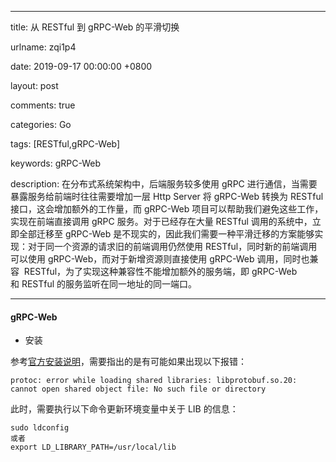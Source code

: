 
---

title: 从 RESTful 到 gRPC-Web 的平滑切换

urlname: zqi1p4

date: 2019-09-17 00:00:00 +0800

layout: post

comments: true

categories: Go

tags: [RESTful,gRPC-Web]

keywords: gRPC-Web

description: 在分布式系统架构中，后端服务较多使用 gRPC 进行通信，当需要暴露服务给前端时往往需要增加一层 Http Server 将 gRPC-Web 转换为 RESTful 接口，这会增加额外的工作量，而 gRPC-Web 项目可以帮助我们避免这些工作，实现在前端直接调用 gRPC 服务。对于已经存在大量 RESTful 调用的系统中，立即全部迁移至 gRPC-Web 是不现实的，因此我们需要一种平滑迁移的方案能够实现：对于同一个资源的请求旧的前端调用仍然使用 RESTful，同时新的前端调用可以使用 gRPC-Web，而对于新增资源则直接使用 gRPC-Web 调用，同时也兼容  RESTful，为了实现这种兼容性不能增加额外的服务端，即 gRPC-Web 和 RESTful 的服务监听在同一地址的同一端口。

---

<a name="z0hPi"></a>
#### gRPC-Web

- 安装

参考[官方安装说明](https://grpc-ecosystem.github.io/grpc-gateway/docs/usage.html)，需要指出的是有可能如果出现以下报错：

```
protoc: error while loading shared libraries: libprotobuf.so.20: cannot open shared object file: No such file or directory
```

此时，需要执行以下命令更新环境变量中关于 LIB 的信息：

```
sudo ldconfig
或者
export LD_LIBRARY_PATH=/usr/local/lib
```


